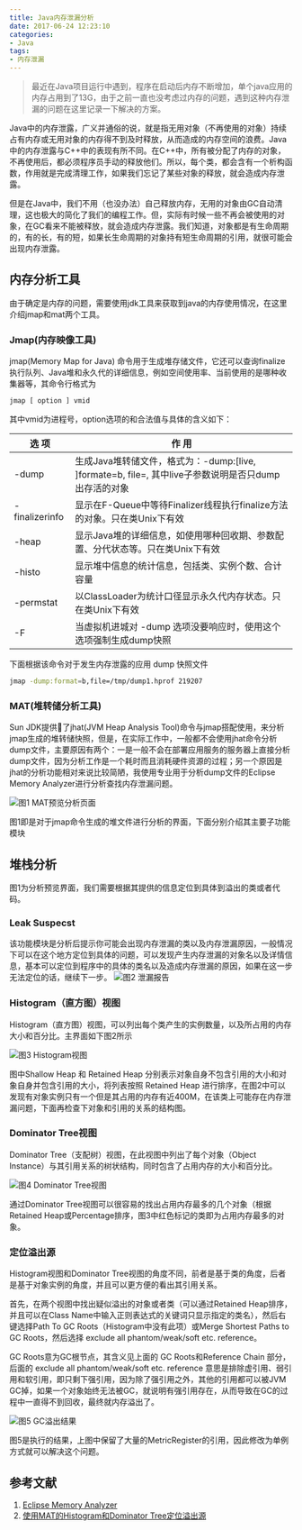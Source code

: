 ```yaml
---
title: Java内存泄漏分析
date: 2017-06-24 12:23:10
categories:
- Java
tags:
- 内存泄漏
---
```

> 最近在Java项目运行中遇到，程序在启动后内存不断增加，单个java应用的内存占用到了13G，由于之前一直也没考虑过内存的问题，遇到这种内存泄漏的问题在这里记录一下解决的方案。

Java中的内存泄露，广义并通俗的说，就是指无用对象（不再使用的对象）持续占有内存或无用对象的内存得不到及时释放，从而造成的内存空间的浪费。Java中的内存泄露与C++中的表现有所不同。在C++中，所有被分配了内存的对象，不再使用后，都必须程序员手动的释放他们。所以，每个类，都会含有一个析构函数，作用就是完成清理工作，如果我们忘记了某些对象的释放，就会造成内存泄露。

但是在Java中，我们不用（也没办法）自己释放内存，无用的对象由GC自动清理，这也极大的简化了我们的编程工作。但，实际有时候一些不再会被使用的对象，在GC看来不能被释放，就会造成内存泄露。我们知道，对象都是有生命周期的，有的长，有的短，如果长生命周期的对象持有短生命周期的引用，就很可能会出现内存泄露。

## 内存分析工具
由于确定是内存的问题，需要使用jdk工具来获取到java的内存使用情况，在这里介绍jmap和mat两个工具。

### Jmap(内存映像工具)
jmap(Memory Map for Java) 命令用于生成堆存储文件，它还可以查询finalize执行队列、Java堆和永久代的详细信息，例如空间使用率、当前使用的是哪种收集器等，其命令行格式为
```bash
jmap [ option ] vmid
```
其中vmid为进程号，option选项的和合法值与具体的含义如下：

|  选 项 | 作 用 | 
|-----|---------|
| -dump | 生成Java堆转储文件，格式为：-dump:[live, ]formate=b, file=<filename>, 其中live子参数说明是否只dump出存活的对象 | 
| -finalizerinfo | 显示在F-Queue中等待Finalizer线程执行finalize方法的对象。只在类Unix下有效 | 
| -heap | 显示Java堆的详细信息，如使用哪种回收期、参数配置、分代状态等。只在类Unix下有效 | 
| -histo | 显示堆中信息的统计信息，包括类、实例个数、合计容量 | 
| -permstat | 以ClassLoader为统计口径显示永久代内存状态。只在类Unix下有效 | 
| -F | 当虚拟机进城对 -dump 选项没要响应时，使用这个选项强制生成dump快照 | 

下面根据该命令对于发生内存泄露的应用 dump 快照文件
```bash
jmap -dump:format=b,file=/tmp/dump1.hprof 219207
```
### MAT(堆转储分析工具)
Sun JDK提供了jhat(JVM Heap Analysis Tool)命令与jmap搭配使用，来分析jmap生成的堆转储快照，但是，在实际工作中，一般都不会使用jhat命令分析dump文件，主要原因有两个：一是一般不会在部署应用服务的服务器上直接分析dump文件，因为分析工作是一个耗时而且消耗硬件资源的过程；另一个原因是jhat的分析功能相对来说比较简陋，我使用专业用于分析dump文件的Eclipse Memory Analyzer进行分析查找内存泄漏问题。

![](http://wx1.sinaimg.cn/mw1024/78d85414ly1forl2ndl5dj217h0qojvu.jpg "图1 MAT预览分析页面")

图1即是对于jmap命令生成的堆文件进行分析的界面，下面分别介绍其主要子功能模块

## 堆栈分析
图1为分析预览界面，我们需要根据其提供的信息定位到具体到溢出的类或者代码。

### Leak Suspecst
该功能模块是分析后提示你可能会出现内存泄漏的类以及内存泄漏原因，一般情况下可以在这个地方定位到具体的问题，可以发现产生内存泄漏的对象名以及详情信息，基本可以定位到程序中的具体的类名以及造成内存泄漏的原因，如果在这一步无法定位的话，继续下一步。
![](http://wx2.sinaimg.cn/mw690/78d85414ly1formexwixsj20it0emjtp.jpg "图2 泄漏报告")

### Histogram（直方图）视图
Histogram（直方图）视图，可以列出每个类产生的实例数量，以及所占用的内存大小和百分比。主界面如下图2所示

![](http://wx1.sinaimg.cn/mw1024/78d85414ly1forlokp6loj20kc0bn427.jpg "图3 Histogram视图")

图中Shallow Heap 和 Retained Heap 分别表示对象自身不包含引用的大小和对象自身并包含引用的大小，将列表按照 Retained Heap 进行排序，在图2中可以发现有对象实例只有一个但是其占用的内存有近400M，在该类上可能存在内存泄漏问题，下面再检查下对象和引用的关系的结构图。

### Dominator Tree视图
Dominator Tree（支配树）视图，在此视图中列出了每个对象（Object Instance）与其引用关系的树状结构，同时包含了占用内存的大小和百分比。

![](http://wx1.sinaimg.cn/mw1024/78d85414ly1forlt6lvycj20my08bwhm.jpg "图4 Dominator Tree视图")

通过Dominator Tree视图可以很容易的找出占用内存最多的几个对象（根据Retained Heap或Percentage排序，图3中红色标记的类即为占用内存最多的对象。

### 定位溢出源
Histogram视图和Dominator Tree视图的角度不同，前者是基于类的角度，后者是基于对象实例的角度，并且可以更方便的看出其引用关系。

首先，在两个视图中找出疑似溢出的对象或者类（可以通过Retained Heap排序，并且可以在Class Name中输入正则表达式的关键词只显示指定的类名），然后右键选择Path To GC Roots（Histogram中没有此项）或Merge Shortest Paths to GC Roots，然后选择 exclude all phantom/weak/soft etc. reference。

GC Roots意为GC根节点，其含义见上面的 GC Roots和Reference Chain 部分，后面的 exclude all phantom/weak/soft etc. reference 意思是排除虚引用、弱引用和软引用，即只剩下强引用，因为除了强引用之外，其他的引用都可以被JVM GC掉，如果一个对象始终无法被GC，就说明有强引用存在，从而导致在GC的过程中一直得不到回收，最终就内存溢出了。

![](http://wx2.sinaimg.cn/mw690/78d85414ly1forlzkcvjwj20nf0f4dly.jpg "图5 GC溢出结果")

图5是执行的结果，上图中保留了大量的MetricRegister的引用，因此修改为单例方式就可以解决这个问题。

## 参考文献
1. [Eclipse Memory Analyzer](http://www.eclipse.org/mat/)
2. [使用MAT的Histogram和Dominator Tree定位溢出源](http://www.javatang.com/archives/2017/11/08/11582145.html)
